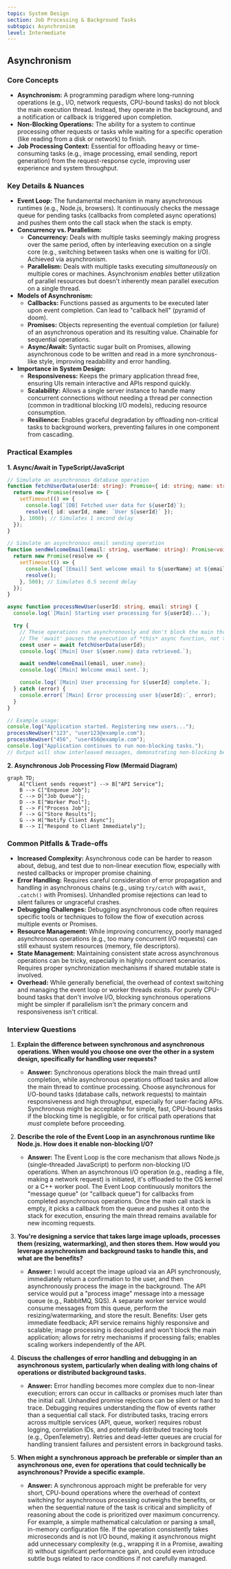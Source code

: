 ```yaml
---
topic: System Design
section: Job Processing & Background Tasks
subtopic: Asynchronism
level: Intermediate
---
```


## Asynchronism
### Core Concepts

*   **Asynchronism:** A programming paradigm where long-running operations (e.g., I/O, network requests, CPU-bound tasks) do not block the main execution thread. Instead, they operate in the background, and a notification or callback is triggered upon completion.
*   **Non-Blocking Operations:** The ability for a system to continue processing other requests or tasks while waiting for a specific operation (like reading from a disk or network) to finish.
*   **Job Processing Context:** Essential for offloading heavy or time-consuming tasks (e.g., image processing, email sending, report generation) from the request-response cycle, improving user experience and system throughput.

### Key Details & Nuances

*   **Event Loop:** The fundamental mechanism in many asynchronous runtimes (e.g., Node.js, browsers). It continuously checks the message queue for pending tasks (callbacks from completed async operations) and pushes them onto the call stack when the stack is empty.
*   **Concurrency vs. Parallelism:**
    *   **Concurrency:** Deals with multiple tasks seemingly making progress over the same period, often by interleaving execution on a single core (e.g., switching between tasks when one is waiting for I/O). Achieved via asynchronism.
    *   **Parallelism:** Deals with multiple tasks executing *simultaneously* on multiple cores or machines. Asynchronism *enables* better utilization of parallel resources but doesn't inherently mean parallel execution on a single thread.
*   **Models of Asynchronism:**
    *   **Callbacks:** Functions passed as arguments to be executed later upon event completion. Can lead to "callback hell" (pyramid of doom).
    *   **Promises:** Objects representing the eventual completion (or failure) of an asynchronous operation and its resulting value. Chainable for sequential operations.
    *   **Async/Await:** Syntactic sugar built on Promises, allowing asynchronous code to be written and read in a more synchronous-like style, improving readability and error handling.
*   **Importance in System Design:**
    *   **Responsiveness:** Keeps the primary application thread free, ensuring UIs remain interactive and APIs respond quickly.
    *   **Scalability:** Allows a single server instance to handle many concurrent connections without needing a thread per connection (common in traditional blocking I/O models), reducing resource consumption.
    *   **Resilience:** Enables graceful degradation by offloading non-critical tasks to background workers, preventing failures in one component from cascading.

### Practical Examples

**1. Async/Await in TypeScript/JavaScript**

```typescript
// Simulate an asynchronous database operation
function fetchUserData(userId: string): Promise<{ id: string; name: string }> {
  return new Promise(resolve => {
    setTimeout(() => {
      console.log(`[DB] Fetched user data for ${userId}`);
      resolve({ id: userId, name: `User ${userId}` });
    }, 1000); // Simulates 1 second delay
  });
}

// Simulate an asynchronous email sending operation
function sendWelcomeEmail(email: string, userName: string): Promise<void> {
  return new Promise(resolve => {
    setTimeout(() => {
      console.log(`[Email] Sent welcome email to ${userName} at ${email}`);
      resolve();
    }, 500); // Simulates 0.5 second delay
  });
}

async function processNewUser(userId: string, email: string) {
  console.log(`[Main] Starting user processing for ${userId}...`);

  try {
    // These operations run asynchronously and don't block the main thread.
    // The 'await' pauses the execution of *this* async function, not the whole program.
    const user = await fetchUserData(userId);
    console.log(`[Main] User ${user.name} data retrieved.`);

    await sendWelcomeEmail(email, user.name);
    console.log(`[Main] Welcome email sent.`);

    console.log(`[Main] User processing for ${userId} complete.`);
  } catch (error) {
    console.error(`[Main] Error processing user ${userId}:`, error);
  }
}

// Example usage:
console.log("Application started. Registering new users...");
processNewUser("123", "user123@example.com");
processNewUser("456", "user456@example.com");
console.log("Application continues to run non-blocking tasks.");
// Output will show interleaved messages, demonstrating non-blocking behavior.
```

**2. Asynchronous Job Processing Flow (Mermaid Diagram)**

```mermaid
graph TD;
    A["Client sends request"] --> B["API Service"];
    B --> C["Enqueue Job"];
    C --> D["Job Queue"];
    D --> E["Worker Pool"];
    E --> F["Process Job"];
    F --> G["Store Results"];
    G --> H["Notify Client Async"];
    B --> I["Respond to Client Immediately"];
```

### Common Pitfalls & Trade-offs

*   **Increased Complexity:** Asynchronous code can be harder to reason about, debug, and test due to non-linear execution flow, especially with nested callbacks or improper promise chaining.
*   **Error Handling:** Requires careful consideration of error propagation and handling in asynchronous chains (e.g., using `try/catch` with `await`, `.catch()` with Promises). Unhandled promise rejections can lead to silent failures or ungraceful crashes.
*   **Debugging Challenges:** Debugging asynchronous code often requires specific tools or techniques to follow the flow of execution across multiple events or Promises.
*   **Resource Management:** While improving concurrency, poorly managed asynchronous operations (e.g., too many concurrent I/O requests) can still exhaust system resources (memory, file descriptors).
*   **State Management:** Maintaining consistent state across asynchronous operations can be tricky, especially in highly concurrent scenarios. Requires proper synchronization mechanisms if shared mutable state is involved.
*   **Overhead:** While generally beneficial, the overhead of context switching and managing the event loop or worker threads exists. For purely CPU-bound tasks that don't involve I/O, blocking synchronous operations might be simpler if parallelism isn't the primary concern and responsiveness isn't critical.

### Interview Questions

1.  **Explain the difference between synchronous and asynchronous operations. When would you choose one over the other in a system design, specifically for handling user requests?**
    *   **Answer:** Synchronous operations block the main thread until completion, while asynchronous operations offload tasks and allow the main thread to continue processing. Choose asynchronous for I/O-bound tasks (database calls, network requests) to maintain responsiveness and high throughput, especially for user-facing APIs. Synchronous might be acceptable for simple, fast, CPU-bound tasks if the blocking time is negligible, or for critical path operations that *must* complete before proceeding.

2.  **Describe the role of the Event Loop in an asynchronous runtime like Node.js. How does it enable non-blocking I/O?**
    *   **Answer:** The Event Loop is the core mechanism that allows Node.js (single-threaded JavaScript) to perform non-blocking I/O operations. When an asynchronous I/O operation (e.g., reading a file, making a network request) is initiated, it's offloaded to the OS kernel or a C++ worker pool. The Event Loop continuously monitors the "message queue" (or "callback queue") for callbacks from completed asynchronous operations. Once the main call stack is empty, it picks a callback from the queue and pushes it onto the stack for execution, ensuring the main thread remains available for new incoming requests.

3.  **You're designing a service that takes large image uploads, processes them (resizing, watermarking), and then stores them. How would you leverage asynchronism and background tasks to handle this, and what are the benefits?**
    *   **Answer:** I would accept the image upload via an API synchronously, immediately return a confirmation to the user, and then asynchronously process the image in the background. The API service would put a "process image" message into a message queue (e.g., RabbitMQ, SQS). A separate worker service would consume messages from this queue, perform the resizing/watermarking, and store the result. Benefits: User gets immediate feedback; API service remains highly responsive and scalable; image processing is decoupled and won't block the main application; allows for retry mechanisms if processing fails; enables scaling workers independently of the API.

4.  **Discuss the challenges of error handling and debugging in an asynchronous system, particularly when dealing with long chains of operations or distributed background tasks.**
    *   **Answer:** Error handling becomes more complex due to non-linear execution; errors can occur in callbacks or promises much later than the initial call. Unhandled promise rejections can be silent or hard to trace. Debugging requires understanding the flow of events rather than a sequential call stack. For distributed tasks, tracing errors across multiple services (API, queue, worker) requires robust logging, correlation IDs, and potentially distributed tracing tools (e.g., OpenTelemetry). Retries and dead-letter queues are crucial for handling transient failures and persistent errors in background tasks.

5.  **When might a synchronous approach be preferable or simpler than an asynchronous one, even for operations that could technically be asynchronous? Provide a specific example.**
    *   **Answer:** A synchronous approach might be preferable for very short, CPU-bound operations where the overhead of context switching for asynchronous processing outweighs the benefits, or when the sequential nature of the task is critical and simplicity of reasoning about the code is prioritized over maximum concurrency. For example, a simple mathematical calculation or parsing a small, in-memory configuration file. If the operation consistently takes microseconds and is not I/O bound, making it asynchronous might add unnecessary complexity (e.g., wrapping it in a Promise, awaiting it) without significant performance gain, and could even introduce subtle bugs related to race conditions if not carefully managed.